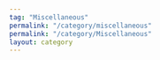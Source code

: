 ```yaml
---
tag: "Miscellaneous"
permalink: "/category/miscellaneous"
permalink: "/category/Miscellaneous"
layout: category
---
```



